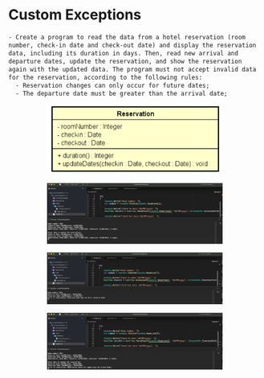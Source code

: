 # Custom Exceptions

    - Create a program to read the data from a hotel reservation (room number, check-in date and check-out date) and display the reservation data, including its duration in days. Then, read new arrival and departure dates, update the reservation, and show the reservation again with the updated data. The program must not accept invalid data for the reservation, according to the following rules:
      - Reservation changes can only occur for future dates;
      - The departure date must be greater than the arrival date;

<p align="center">
  <img src="./screenshots/entities.png" width="350" title="Console">
</p>

<p align="center">
  <img src="./screenshots/example1.png" width="350" title="Console">
</p>

<p align="center">
  <img src="./screenshots/example2.png" width="350" title="Console">
</p>

<p align="center">
  <img src="./screenshots/example3.png" width="350" title="Console">
</p>
